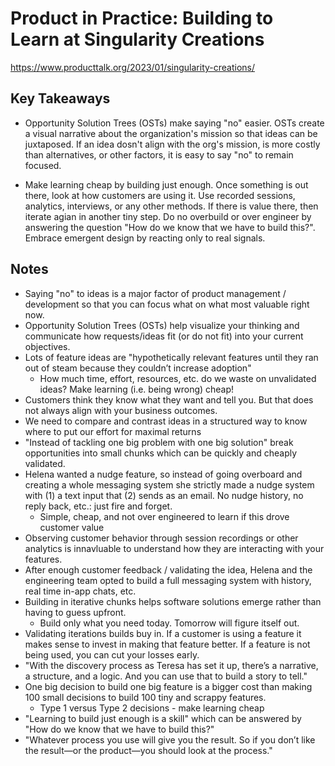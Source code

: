 # Product in Practice: Building to Learn at Singularity Creations

<https://www.producttalk.org/2023/01/singularity-creations/>

## Key Takeaways

* Opportunity Solution Trees (OSTs) make saying "no" easier. OSTs create a visual narrative about the organization's mission so that ideas can be juxtaposed. If an idea dosn't align with the org's mission, is more costly than alternatives, or other factors, it is easy to say "no" to remain focused.

* Make learning cheap by building just enough. Once something is out there, look at how customers are using it. Use recorded sessions, analytics, interviews, or any other methods. If there is value there, then iterate agian in another tiny step. Do no overbuild or over engineer by answering the question "How do we know that we have to build this?". Embrace emergent design by reacting only to real signals.

## Notes

* Saying "no" to ideas is a major factor of product management / development so that you can focus what on what most valuable right now.
* Opportunity Solution Trees (OSTs) help visualize your thinking and communicate how requests/ideas fit (or do not fit) into your current objectives.
* Lots of feature ideas are "hypothetically relevant features until they ran out of steam because they couldn’t increase adoption"
  * How much time, effort, resources, etc. do we waste on unvalidated ideas? Make learning (i.e. being wrong) cheap!
* Customers think they know what they want and tell you. But that does not always align with your business outcomes.
* We need to compare and contrast ideas in a structured way to know where to put our effort for maximal returns
* "Instead of tackling one big problem with one big solution" break opportunities into small chunks which can be quickly and cheaply validated.
* Helena wanted a nudge feature, so instead of going overboard and creating a whole messaging system she strictly made a nudge system with (1) a text input that (2) sends as an email. No nudge history, no reply back, etc.: just fire and forget.
  * Simple, cheap, and not over engineered to learn if this drove customer value
* Observing customer behavior through session recordings or other analytics is innavluable to understand how they are interacting with your features.
* After enough customer feedback / validating the idea, Helena and the engineering team opted to build a full messaging system with history, real time in-app chats, etc.
* Building in iterative chunks helps software solutions emerge rather than having to guess upfront.
  * Build only what you need today. Tomorrow will figure itself out.
* Validating iterations builds buy in. If a customer is using a feature it makes sense to invest in making that feature better. If a feature is not being used, you can cut your losses early.
* "With the discovery process as Teresa has set it up, there’s a narrative, a structure, and a logic. And you can use that to build a story to tell."
* One big decision to build one big feature is a bigger cost than making 100 small decisions to build 100 tiny and scrappy features.
  * Type 1 versus Type 2 decisions - make learning cheap
* "Learning to build just enough is a skill" which can be answered by "How do we know that we have to build this?"
* "Whatever process you use will give you the result. So if you don’t like the result—or the product—you should look at the process."
